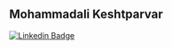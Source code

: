 ## Mohammadali Keshtparvar
<!-- ####  I'm Mohammadali Keshtparvar , a computer engineer from Tehran . -->

[![Linkedin Badge](https://img.shields.io/badge/-LinkedIn-0e76a8?style=flat-square&logo=Linkedin&logoColor=white)](https://www.linkedin.com/in/mohammadali-keshtparvar-5203751b7/)
<!--[![Instagram Badge](https://img.shields.io/badge/-Instagram-e4405f?style=flat-square&logo=Instagram&logoColor=white)](https://www.instagram.com/mohammadali_keshtparvar/)
[![Telegram Badge](https://img.shields.io/badge/-Telegram-0088cc?style=flat-square&logo=Telegram&logoColor=white)](https://t.me/mohammad_kp20)-->



<!-- 📈 **My GitHub Stats:** -->
<!-- </br>
  <img align="center" src="https://github-readme-stats.vercel.app/api?username=MohammadaliKeshtparvar&count_private=true&show_icons=true&theme=gruvbox&bg_color=40,0C1C08,225217" alt="MohammadaliKeshtparvar's GitHub stats"/>
</br>
</br>
<img align="center" src="https://github-readme-stats.vercel.app/api/top-langs/?username=MohammadaliKeshtparvar&hide=jupyter%20notebook,shell&langs_count=8&theme=gruvbox&bg_color=-40,225217,0C1C08&layout=compact" alt="MohammadaliKeshtparvar's GitHub stats"/>
 -->


